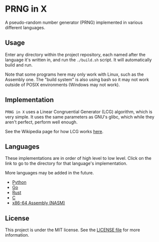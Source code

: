 # PRNG in X

A pseudo-random number generator (PRNG) implemented in various different languages.

## Usage

Enter any directory within the project repository, each named after the language it's written in, and run the `./build.sh` script. It will automatically build and run.

Note that some programs here may only work with Linux, such as the Assembly one. The "build system" is also using bash so it may not work outside of POSIX environments (Windows may not work).

## Implementation

`PRNG in X` uses a Linear Congruential Generator (LCG) algorithm, which is very simple. It uses the same parameters as GNU's glibc, which while they aren't perfect, perform well enough.

See the Wikipedia page for how LCG works [here](https://en.wikipedia.org/wiki/Linear_congruential_generator).

## Languages

These implementations are in order of high level to low level. Click on the link to go to the directory for that language's implementation.

More languages may be added in the future.

- [Python](python/)
- [Go](go/)
- [Rust](rust/)
- [C](C/)
- [x86-64 Assembly (NASM)](assembly/)

## License

This project is under the MIT license. See the [LICENSE file](LICENSE) for more information.
